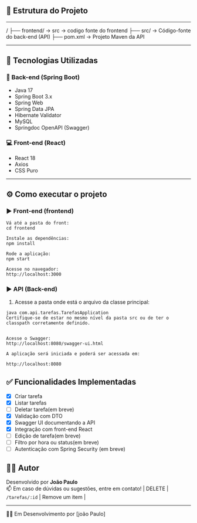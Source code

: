 ## 📁 Estrutura do Projeto
---

/
├── frontend/ → src → codigo fonte do frontend
├── src/ → Código-fonte do back-end (API)
├── pom.xml → Projeto Maven da API

---

## 🚀 Tecnologias Utilizadas

### 🔧 Back-end (Spring Boot)

- Java 17
- Spring Boot 3.x
- Spring Web
- Spring Data JPA
- Hibernate Validator
- MySQL
- Springdoc OpenAPI (Swagger)

### 💻 Front-end (React)

- React 18
- Axios
- CSS Puro

---

## ⚙️ Como executar o projeto

### ▶️ Front-end (frontend)
```
Vá até a pasta do front:
cd frontend

Instale as dependências:
npm install

Rode a aplicação:
npm start

Acesse no navegador:
http://localhost:3000
```
### ▶️ API (Back-end)

1. Acesse a pasta onde está o arquivo da classe principal:

```
java com.api.tarefas.TarefasApplication
Certifique-se de estar no mesmo nível da pasta src ou de ter o classpath corretamente definido.


Acesse o Swagger:
http://localhost:8080/swagger-ui.html

A aplicação será iniciada e poderá ser acessada em:

http://localhost:8080
```

## ✅ Funcionalidades Implementadas

- [x] Criar tarefa
- [x] Listar tarefas
- [ ] Deletar tarefa(em breve)
- [x] Validação com DTO
- [x] Swagger UI documentando a API
- [x] Integração com front-end React
- [ ] Edição de tarefa(em breve)
- [ ] Filtro por hora ou status(em breve)
- [ ] Autenticação com Spring Security (em breve)

## 👨‍💻 Autor

Desenvolvido por **João Paulo**  
📫 Em caso de dúvidas ou sugestões, entre em contato!
| DELETE | `/tarefas/:id` | Remove um item             |

---
👨‍💻 Em Desenvolvimento por [joão Paulo]
